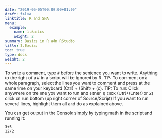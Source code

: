 ```yaml
---
date: "2019-05-05T00:00:00+01:00"
draft: false
linktitle: R and SNA
menu:
  example:
    name: 1.Basics
    weight: 2
summary: Basics in R adn RStudio
title: 1.Basics
toc: true
type: docs
weight: 2
---
```


To write a comment, type `#` before the sentence you want to write.
Anything to the right of a # in a script will be ignored by R.
TIP: To comment on a whole paragraph, select the lines you want to comment and press at the same time on your keyboard (Ctrl) + (Shift) + (c).
TIP: To run: Click anywhere on the line you want to run and either 1) click (Ctr)+(Enter) or 2) click on run bottom (up right corner of Source/Script)
If you want to run several lines, highlight them all and do as explained above.

You can get output in the Console simply by typing math in the script and running it:
```{r, echo = TRUE}
3+5
12/2
```


